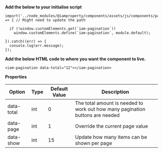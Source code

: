 **Add the below to your initialise script**

```
import('../node_modules/@iamproperty/components/assets/js/components/pagination/pagination.component.min').then(module => { // Might need to update the path

  if (!window.customElements.get(`iam-pagination`))
    window.customElements.define(`iam-pagination`, module.default);

}).catch((err) => {
  console.log(err.message);
});
```

**Add the below HTML code to where you want the component to live.**

```
<iam-pagination data-total="12"></iam-pagination>
```

**Properties**

| Option | Type | Default Value | Description |
| ------ | ---- | ------------- | ----------- |
| data-total | int | 0 | The total amount is needed to work out how many pagination buttons are needed |
| data-page | int | 1 | Override the current page value |
| data-show | int | 15 | Update how many items can be shown per page |
